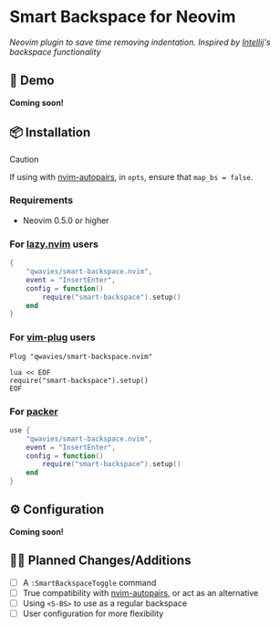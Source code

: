 # Smart Backspace for Neovim

_Neovim plugin to save time removing indentation. Inspired by [Intellij](https://www.jetbrains.com/idea/)'s backspace functionality_

## 🚀 Demo

**Coming soon!**

## 📦 Installation

> [!CAUTION]
> If using with [nvim-autopairs](https://github.com/windwp/nvim-autopairs), in `opts`, ensure that `map_bs = false`.

### Requirements

- Neovim 0.5.0 or higher

### For [lazy.nvim](https://lazy.folke.io) users

```lua
{
    "qwavies/smart-backspace.nvim",
    event = "InsertEnter",
    config = function()
        require("smart-backspace").setup()
    end
}
```

### For [vim-plug](https://github.com/junegunn/vim-plug) users

```vim
Plug "qwavies/smart-backspace.nvim"

lua << EOF
require("smart-backspace").setup()
EOF
```

### For [packer](https://github.com/wbthomason/packer.nvim)

```lua
use {
    "qwavies/smart-backspace.nvim",
    event = "InsertEnter",
    config = function()
        require("smart-backspace").setup()
    end
}
```

## ⚙  Configuration

**Coming soon!**

## 👨‍💻 Planned Changes/Additions

- [ ] A `:SmartBackspaceToggle` command
- [ ] True compatibility with [nvim-autopairs](https://github.com/windwp/nvim-autopairs), or act as an alternative
- [ ] Using `<S-BS>` to use as a regular backspace
- [ ] User configuration for more flexibility
